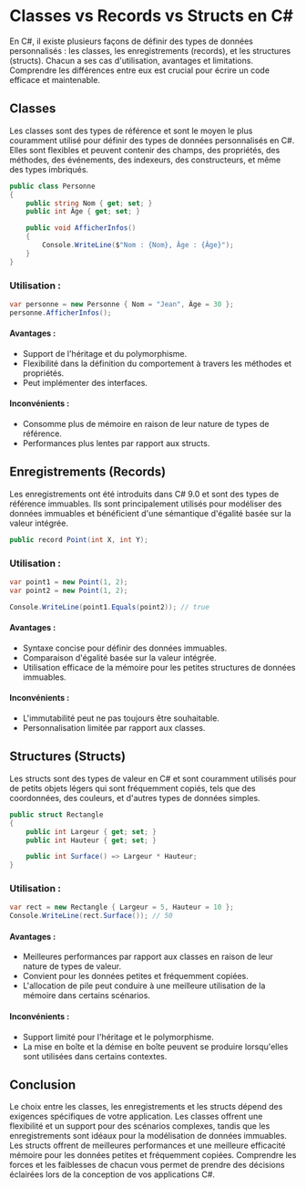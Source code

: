 # Classes vs Records vs Structs en C#

En C#, il existe plusieurs façons de définir des types de données personnalisés : les classes, les enregistrements (records), et les structures (structs). Chacun a ses cas d'utilisation, avantages et limitations. Comprendre les différences entre eux est crucial pour écrire un code efficace et maintenable.

## Classes

Les classes sont des types de référence et sont le moyen le plus couramment utilisé pour définir des types de données personnalisés en C#. Elles sont flexibles et peuvent contenir des champs, des propriétés, des méthodes, des événements, des indexeurs, des constructeurs, et même des types imbriqués.

```csharp
public class Personne
{
    public string Nom { get; set; }
    public int Âge { get; set; }

    public void AfficherInfos()
    {
        Console.WriteLine($"Nom : {Nom}, Âge : {Âge}");
    }
}
```

### Utilisation :

```csharp
var personne = new Personne { Nom = "Jean", Âge = 30 };
personne.AfficherInfos();
```

#### Avantages :
- Support de l'héritage et du polymorphisme.
- Flexibilité dans la définition du comportement à travers les méthodes et propriétés.
- Peut implémenter des interfaces.

#### Inconvénients :
- Consomme plus de mémoire en raison de leur nature de types de référence.
- Performances plus lentes par rapport aux structs.

## Enregistrements (Records)

Les enregistrements ont été introduits dans C# 9.0 et sont des types de référence immuables. Ils sont principalement utilisés pour modéliser des données immuables et bénéficient d'une sémantique d'égalité basée sur la valeur intégrée.

```csharp
public record Point(int X, int Y);
```

### Utilisation :

```csharp
var point1 = new Point(1, 2);
var point2 = new Point(1, 2);

Console.WriteLine(point1.Equals(point2)); // true
```

#### Avantages :
- Syntaxe concise pour définir des données immuables.
- Comparaison d'égalité basée sur la valeur intégrée.
- Utilisation efficace de la mémoire pour les petites structures de données immuables.

#### Inconvénients :
- L'immutabilité peut ne pas toujours être souhaitable.
- Personnalisation limitée par rapport aux classes.

## Structures (Structs)

Les structs sont des types de valeur en C# et sont couramment utilisés pour de petits objets légers qui sont fréquemment copiés, tels que des coordonnées, des couleurs, et d'autres types de données simples.

```csharp
public struct Rectangle
{
    public int Largeur { get; set; }
    public int Hauteur { get; set; }

    public int Surface() => Largeur * Hauteur;
}
```

### Utilisation :

```csharp
var rect = new Rectangle { Largeur = 5, Hauteur = 10 };
Console.WriteLine(rect.Surface()); // 50
```

#### Avantages :
- Meilleures performances par rapport aux classes en raison de leur nature de types de valeur.
- Convient pour les données petites et fréquemment copiées.
- L'allocation de pile peut conduire à une meilleure utilisation de la mémoire dans certains scénarios.

#### Inconvénients :
- Support limité pour l'héritage et le polymorphisme.
- La mise en boîte et la démise en boîte peuvent se produire lorsqu'elles sont utilisées dans certains contextes.

## Conclusion

Le choix entre les classes, les enregistrements et les structs dépend des exigences spécifiques de votre application. Les classes offrent une flexibilité et un support pour des scénarios complexes, tandis que les enregistrements sont idéaux pour la modélisation de données immuables. Les structs offrent de meilleures performances et une meilleure efficacité mémoire pour les données petites et fréquemment copiées. Comprendre les forces et les faiblesses de chacun vous permet de prendre des décisions éclairées lors de la conception de vos applications C#.
